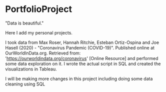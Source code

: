 # PortfolioProject

"Data is beautiful."

Here I add my personal projects.

I took data from Max Roser, Hannah Ritchie, Esteban Ortiz-Ospina and Joe Hasell (2020) - "Coronavirus Pandemic (COVID-19)". Published online at OurWorldInData.org. Retrieved from: 'https://ourworldindata.org/coronavirus' [Online Resource] and performed some data exploration on it. I wrote the actual script in SQL and created the visualizations in Tableau.

I will be making more changes in this project including doing some data cleaning using SQL
